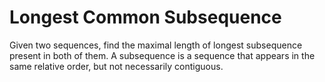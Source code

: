 # Longest Common Subsequence
Given two sequences, find the maximal length of longest subsequence present in both of them. A subsequence is a sequence that appears in the same relative order, but not necessarily contiguous.
